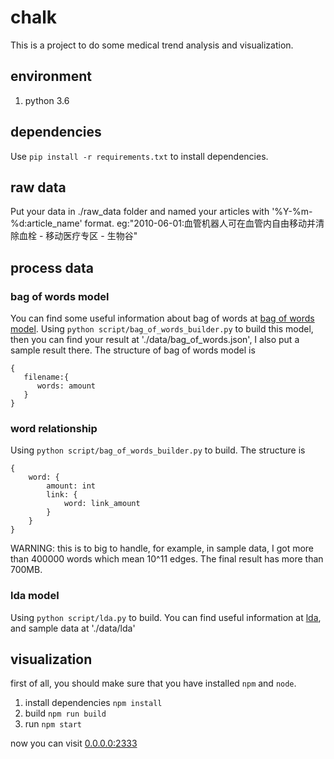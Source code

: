 # chalk
This is a project to do some medical trend analysis and visualization.

## environment
1. python 3.6

## dependencies
Use `pip install -r requirements.txt` to install dependencies.

## raw data
Put your data in ./raw_data folder and named your articles with '%Y-%m-%d:article_name' format. eg:"2010-06-01:血管机器人可在血管内自由移动并清除血栓 - 移动医疗专区 - 生物谷"

## process data
### bag of words model
You can find some useful information about bag of words at [bag of words model](https://en.wikipedia.org/wiki/Bag-of-words_model).
Using `python script/bag_of_words_builder.py` to build this model, then you can find your result at './data/bag_of_words.json', I also put a sample result there.
The structure of bag of words model is
```
{
   filename:{
      words: amount
   }
}
```

### word relationship
Using `python script/bag_of_words_builder.py` to build. The structure is 
```
{
    word: {
        amount: int
        link: {
            word: link_amount
        }
    }
}
```
WARNING: this is to big to handle, for example, in sample data, I got more than 400000 words which mean 10^11 edges. 
The final result has more than 700MB.


### lda model
Using `python script/lda.py` to build. You can find useful information at [lda](http://scikit-learn.org/stable/modules/generated/sklearn.decomposition.LatentDirichletAllocation.html#sklearn.decomposition.LatentDirichletAllocation.perplexity), and sample data at './data/lda'

## visualization
first of all, you should make sure that you have installed `npm` and `node`.
 
1. install dependencies `npm install`
2. build `npm run build`
3. run `npm start`

now you can visit [0.0.0.0:2333](0.0.0.0:2333)
